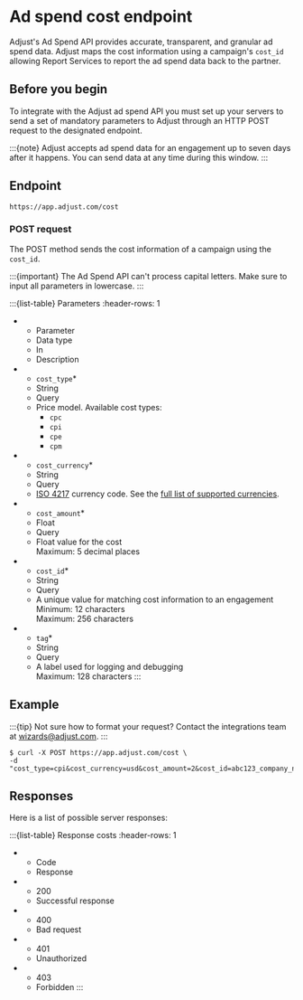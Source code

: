 # Ad spend cost endpoint

Adjust's Ad Spend API provides accurate, transparent, and granular ad spend data. Adjust maps the cost information using a campaign's `cost_id` allowing Report Services to report the ad spend data back to the partner.

## Before you begin

To integrate with the Adjust ad spend API you must set up your servers to send a set of mandatory parameters to Adjust through an HTTP POST request to the designated endpoint.

:::{note}
Adjust accepts ad spend data for an engagement up to seven days after it happens. You can send data at any time during this window.
:::

## Endpoint

```text
https://app.adjust.com/cost
```

### POST request

The POST method sends the cost information of a campaign using the `cost_id`.

:::{important}
The Ad Spend API can't process capital letters. Make sure to input all parameters in lowercase.
:::

:::{list-table} Parameters
:header-rows: 1

* - Parameter
   - Data type
   - In
   - Description
* - `cost_type`*
   - String
   - Query
   - Price model. Available cost types:
      * `cpc`
      * `cpi`
      * `cpe`
      * `cpm`
* - `cost_currency`*
   - String
   - Query
   - [ISO 4217](https://www.iban.com/currency-codes) currency code. See the [full list of supported currencies](https://help.adjust.com/resources/lists/supported-currencies).
* - `cost_amount`*
   - Float
   - Query
   - Float value for the cost  
   Maximum: 5 decimal places
* - `cost_id`*
   - String
   - Query
   - A unique value for matching cost information to an engagement  
   Minimum: 12 characters  
   Maximum: 256 characters
* - `tag`*
   - String
   - Query
   - A label used for logging and debugging  
   Maximum: 128 characters
:::

## Example

:::{tip}
Not sure how to format your request? Contact the integrations team at <wizards@adjust.com>.
:::

```console
$ curl -X POST https://app.adjust.com/cost \
-d "cost_type=cpi&cost_currency=usd&cost_amount=2&cost_id=abc123_company_name_test_1&tag=company_name_test"
```

## Responses

Here is a list of possible server responses:

:::{list-table} Response costs
:header-rows: 1

* - Code
   - Response
* - 200
   - Successful response
* - 400
   - Bad request
* - 401
   - Unauthorized
* - 403
   - Forbidden
:::
